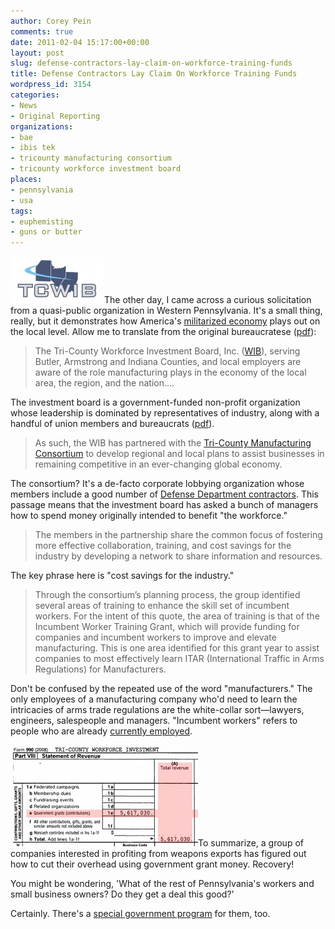 ```yaml
---
author: Corey Pein
comments: true
date: 2011-02-04 15:17:00+00:00
layout: post
slug: defense-contractors-lay-claim-on-workforce-training-funds
title: Defense Contractors Lay Claim On Workforce Training Funds 
wordpress_id: 3154
categories:
- News
- Original Reporting
organizations:
- bae
- ibis tek
- tricounty manufacturing consortium
- tricounty workforce investment board
places:
- pennsylvania
- usa
tags:
- euphemisting
- guns or butter
---
```


[![](/images/2011/02/tricountywib-logo-150x75.jpg)](/images/2011/02/tricountywib-logo.jpg)The other day, I came across a curious solicitation from a quasi-public organization in Western Pennsylvania. It's a small thing, really, but it demonstrates how America's [militarized economy](http://mondediplo.com/2008/02/05military) plays out on the local level. Allow me to translate from the original bureaucratese ([pdf](http://tricountywib.org/TCWIB/images/PDFs/news/ITARforManufacturers.pdf)):


> The Tri-County Workforce Investment Board, Inc. ([WIB](http://tricountywib.org/TCWIB/)), serving Butler, Armstrong and Indiana Counties, and local employers are aware of the role manufacturing plays in the economy of the local area, the region, and the nation.…


The investment board is a government-funded non-profit organization whose leadership is dominated by representatives of industry, along with a handful of union members and bureaucrats ([pdf](http://tricountywib.org/TCWIB/images/PDFs/about/localwibmembershiplist.pdf)).


> As such, the WIB has partnered with the [Tri-County Manufacturing Consortium](http://www.armstrongmfg.org/) to develop regional and local plans to assist businesses in remaining competitive in an ever-changing global economy.


The consortium? It's a de-facto corporate lobbying organization whose members include a good number of [Defense Department contractors](http://bit.ly/fV0K5s). This passage means that the investment board has asked a bunch of managers how to spend money originally intended to benefit "the workforce."
<!-- more -->


> The members in the partnership share the common focus of fostering more effective collaboration, training, and cost savings for the industry by developing a network to share information and resources.


The key phrase here is "cost savings for the industry."


> Through the consortium’s planning process, the group identified several areas of training to enhance the skill set of incumbent workers. For the intent of this quote, the area of training is that of the Incumbent Worker Training Grant, which will provide funding for companies and incumbent workers to improve and elevate manufacturing. This is one area identified for this grant year to assist companies to most effectively learn ITAR (International Traffic in Arms Regulations) for Manufacturers.


Don't be confused by the repeated use of the word "manufacturers." The only employees of a manufacturing company who'd need to learn the intricacies of arms trade regulations are the white-collar sort—lawyers, engineers, salespeople and managers. "Incumbent workers" refers to people who are already [currently employed](http://www.bls.gov/ro3/palaus.htm).

[![](/images/2011/02/tricountywib-budget-300x162.jpg)](/images/2011/02/tricountywib-budget.jpg)To summarize, a group of companies interested in profiting from weapons exports has figured out how to cut their overhead using government grant money. Recovery!

You might be wondering, 'What of the rest of Pennsylvania's workers and small business owners? Do they get a deal this good?'

Certainly. There's a [special government program](http://www.palottery.state.pa.us/games.aspx?id=450) for them, too.
